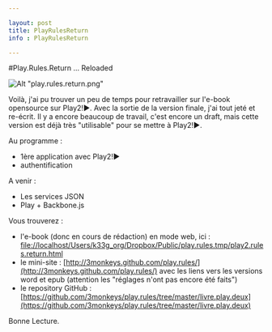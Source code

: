 ```yaml
---

layout: post
title: PlayRulesReturn
info : PlayRulesReturn

---
```


#Play.Rules.Return ... Reloaded

![Alt "play.rules.return.png"](https://github.com/k33g/k33g.github.com/raw/master/images/play.rules.return.png)

Voilà, j'ai pu trouver un peu de temps pour retravailler sur l'e-book opensource sur Play2!►. Avec la sortie de la version finale, j'ai tout jeté et re-écrit. Il y a encore beaucoup de travail, c'est encore un draft, mais cette version est déjà très "utilisable" pour se mettre à Play2!►.

Au programme :

- 1ère application avec Play2!►
- authentification

A venir :

- Les services JSON
- Play + Backbone.js

Vous trouverez :

- l'e-book (donc en cours de rédaction) en mode web, ici : [file://localhost/Users/k33g_org/Dropbox/Public/play.rules.tmp/play2.rules.return.html](file://localhost/Users/k33g_org/Dropbox/Public/play.rules.tmp/play2.rules.return.html)
- le mini-site : [http://3monkeys.github.com/play.rules/](http://3monkeys.github.com/play.rules/) avec les liens vers les versions word et epub (attention les "réglages n'ont pas encore été faits")
- le repository GitHub : [https://github.com/3monkeys/play.rules/tree/master/livre.play.deux](https://github.com/3monkeys/play.rules/tree/master/livre.play.deux)

Bonne Lecture.







